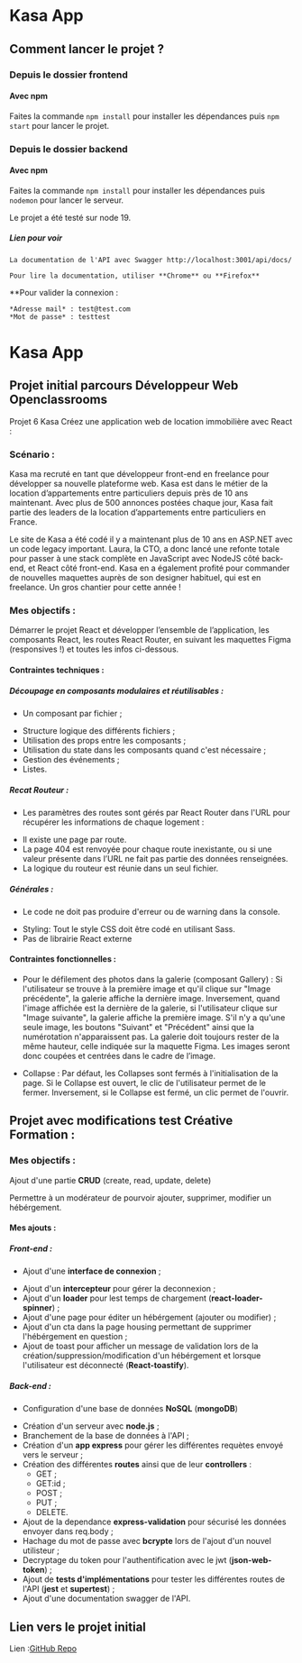 # Kasa App

## Comment lancer le projet ?

### Depuis le dossier frontend

#### Avec npm

Faites la commande `npm install` pour installer les dépendances puis `npm start` pour lancer le projet.

### Depuis le dossier backend

#### Avec npm

Faites la commande `npm install` pour installer les dépendances puis `nodemon` pour lancer le serveur.

Le projet a été testé sur node 19.

##### Lien pour voir

```
La documentation de l'API avec Swagger http://localhost:3001/api/docs/

Pour lire la documentation, utiliser **Chrome** ou **Firefox**
```

\*\*Pour valider la connexion :

```
*Adresse mail* : test@test.com
*Mot de passe* : testtest
```

# Kasa App

## Projet initial parcours Développeur Web Openclassrooms

Projet 6 Kasa Créez une application web de location immobilière avec React :

### Scénario :

Kasa ma recruté en tant que développeur front-end en freelance pour développer sa nouvelle plateforme web. Kasa est dans le métier de la location d’appartements entre particuliers depuis près de 10 ans maintenant. Avec plus de 500 annonces postées chaque jour, Kasa fait partie des leaders de la location d’appartements entre particuliers en France.

Le site de Kasa a été codé il y a maintenant plus de 10 ans en ASP.NET avec un code legacy important. Laura, la CTO, a donc lancé une refonte totale pour passer à une stack complète en JavaScript avec NodeJS côté back-end, et React côté front-end. Kasa en a également profité pour commander de nouvelles maquettes auprès de son designer habituel, qui est en freelance. Un gros chantier pour cette année !

### Mes objectifs :

Démarrer le projet React et développer l’ensemble de l’application, les composants React, les routes React Router, en suivant les maquettes Figma (responsives !) et toutes les infos ci-dessous.

#### Contraintes techniques :

##### Découpage en composants modulaires et réutilisables :

-   Un composant par fichier ;

*   Structure logique des différents fichiers ;
*   Utilisation des props entre les composants ;
*   Utilisation du state dans les composants quand c'est nécessaire ;
*   Gestion des événements ;
*   Listes.

##### Recat Routeur :

-   Les paramètres des routes sont gérés par React Router dans l'URL pour récupérer les informations de chaque logement :

*   Il existe une page par route.
*   La page 404 est renvoyée pour chaque route inexistante, ou si une valeur présente dans l’URL ne fait pas partie des données renseignées.
*   La logique du routeur est réunie dans un seul fichier.

##### Générales :

-   Le code ne doit pas produire d'erreur ou de warning dans la console.

*   Styling: Tout le style CSS doit être codé en utilisant Sass.
*   Pas de librairie React externe

#### Contraintes fonctionnelles :

-   Pour le défilement des photos dans la galerie (composant Gallery) :
    Si l'utilisateur se trouve à la première image et qu'il clique sur "Image précédente", la galerie affiche la dernière image.
    Inversement, quand l'image affichée est la dernière de la galerie, si l'utilisateur clique sur "Image suivante", la galerie affiche la première image.
    S'il n'y a qu'une seule image, les boutons "Suivant" et "Précédent" ainsi que la numérotation n'apparaissent pas.
    La galerie doit toujours rester de la même hauteur, celle indiquée sur la maquette Figma. Les images seront donc coupées et centrées dans le cadre de l’image.

-   Collapse : Par défaut, les Collapses sont fermés à l'initialisation de la page.
    Si le Collapse est ouvert, le clic de l'utilisateur permet de le fermer.
    Inversement, si le Collapse est fermé, un clic permet de l'ouvrir.

## Projet avec modifications test Créative Formation :

### Mes objectifs :

Ajout d'une partie **CRUD** (create, read, update, delete)

Permettre à un modérateur de pourvoir ajouter, supprimer, modifier un hébérgement.

#### Mes ajouts :

##### Front-end :

-   Ajout d'une **interface de connexion** ;

*   Ajout d'un **intercepteur** pour gérer la deconnexion ;
*   Ajout d'un **loader** pour lest temps de chargement (**react-loader-spinner**) ;
*   Ajout d'une page pour éditer un hébérgement (ajouter ou modifier) ;
*   Ajout d'un cta dans la page housing permettant de supprimer l'hébérgement en question ;
*   Ajout de toast pour afficher un message de validation lors de la création/suppression/modification d'un hébérgement et lorsque l'utilisateur est déconnecté (**React-toastify**).

##### Back-end :

-   Configuration d'une base de données **NoSQL** (**mongoDB**)

*   Création d'un serveur avec **node.js** ;
*   Branchement de la base de données à l'API ;
*   Création d'un **app express** pour gérer les différentes requètes envoyé vers le serveur ;
*   Création des différentes **routes** ainsi que de leur **controllers** :
    -   GET ;
    *   GET:id ;
    *   POST ;
    *   PUT ;
    *   DELETE.
*   Ajout de la dependance **express-validation** pour sécurisé les données envoyer dans req.body ;
*   Hachage du mot de passe avec **bcrypte** lors de l'ajout d'un nouvel utilisteur ;
*   Decryptage du token pour l'authentification avec le jwt (**json-web-token**) ;
*   Ajout de **tests d'implémentations** pour tester les différentes routes de l'API (**jest** et **supertest**) ;
*   Ajout d'une documentation swagger de l'API.

## Lien vers le projet initial

Lien :[GitHub Repo](https://github.com/Elyrria/Kasa-presentation)
